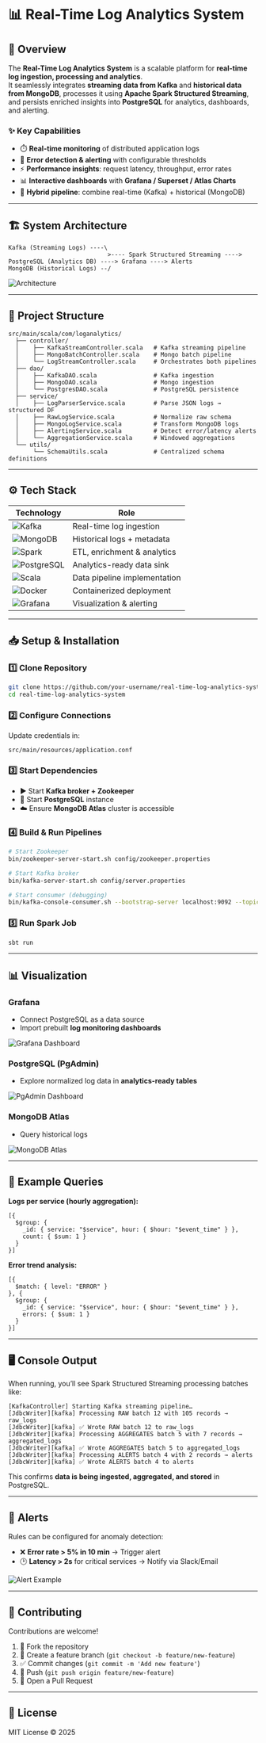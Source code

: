 # 📊 Real-Time Log Analytics System

## 🚀 Overview

The **Real-Time Log Analytics System** is a scalable platform for **real-time log ingestion, processing and analytics**.  
It seamlessly integrates **streaming data from Kafka** and **historical data from MongoDB**, processes it using **Apache Spark Structured Streaming**, and persists enriched insights into **PostgreSQL** for analytics, dashboards, and alerting.

### ✨ Key Capabilities
- ⏱️ **Real-time monitoring** of distributed application logs  
- 🚨 **Error detection & alerting** with configurable thresholds  
- ⚡ **Performance insights**: request latency, throughput, error rates  
- 📊 **Interactive dashboards** with **Grafana / Superset / Atlas Charts**  
- 🔄 **Hybrid pipeline**: combine real-time (Kafka) + historical (MongoDB)  

---

## 🏗️ System Architecture

```text
Kafka (Streaming Logs) ----\
                            >---- Spark Structured Streaming ----> PostgreSQL (Analytics DB) ----> Grafana ----> Alerts
MongoDB (Historical Logs) --/                      
````

![Architecture](Asserts/Images/dashboard1.png)

---

## 📂 Project Structure

```text
src/main/scala/com/loganalytics/
  ├── controller/
  │    ├── KafkaStreamController.scala   # Kafka streaming pipeline
  │    ├── MongoBatchController.scala    # Mongo batch pipeline
  │    └── LogStreamController.scala     # Orchestrates both pipelines
  ├── dao/
  │    ├── KafkaDAO.scala                # Kafka ingestion
  │    ├── MongoDAO.scala                # Mongo ingestion
  │    └── PostgresDAO.scala             # PostgreSQL persistence
  ├── service/
  │    ├── LogParserService.scala        # Parse JSON logs → structured DF
  │    ├── RawLogService.scala           # Normalize raw schema
  │    ├── MongoLogService.scala         # Transform MongoDB logs
  │    ├── AlertingService.scala         # Detect error/latency alerts
  │    └── AggregationService.scala      # Windowed aggregations
  └── utils/
       └── SchemaUtils.scala             # Centralized schema definitions
```

---

## ⚙️ Tech Stack

| Technology                                                                                      | Role                         |
| ----------------------------------------------------------------------------------------------- | ---------------------------- |
| ![Kafka](https://img.shields.io/badge/Apache%20Kafka-231F20?logo=apache-kafka\&logoColor=white) | Real-time log ingestion      |
| ![MongoDB](https://img.shields.io/badge/MongoDB-4EA94B?logo=mongodb\&logoColor=white)           | Historical logs + metadata   |
| ![Spark](https://img.shields.io/badge/Apache%20Spark-E25A1C?logo=apachespark\&logoColor=white)  | ETL, enrichment & analytics  |
| ![PostgreSQL](https://img.shields.io/badge/PostgreSQL-316192?logo=postgresql\&logoColor=white)  | Analytics-ready data sink    |
| ![Scala](https://img.shields.io/badge/Scala-DC322F?logo=scala\&logoColor=white)                 | Data pipeline implementation |
| ![Docker](https://img.shields.io/badge/Docker-2496ED?logo=docker\&logoColor=white)              | Containerized deployment     |
| ![Grafana](https://img.shields.io/badge/Grafana-F46800?logo=grafana\&logoColor=white)           | Visualization & alerting     |

---

## 📥 Setup & Installation

### 1️⃣ Clone Repository

```bash
git clone https://github.com/your-username/real-time-log-analytics-system.git
cd real-time-log-analytics-system
```

### 2️⃣ Configure Connections

Update credentials in:

```
src/main/resources/application.conf
```

### 3️⃣ Start Dependencies

* ▶️ Start **Kafka broker + Zookeeper**
* 🐘 Start **PostgreSQL** instance
* ☁️ Ensure **MongoDB Atlas** cluster is accessible

### 4️⃣ Build & Run Pipelines

```bash
# Start Zookeeper
bin/zookeeper-server-start.sh config/zookeeper.properties  

# Start Kafka broker
bin/kafka-server-start.sh config/server.properties  

# Start consumer (debugging)
bin/kafka-console-consumer.sh --bootstrap-server localhost:9092 --topic logs --from-beginning
```

### 5️⃣ Run Spark Job

```bash
sbt run
```

---

## 📊 Visualization

### Grafana

* Connect PostgreSQL as a data source
* Import prebuilt **log monitoring dashboards**

![Grafana Dashboard](Asserts/Images/db1.jpg)

### PostgreSQL (PgAdmin)

* Explore normalized log data in **analytics-ready tables**

![PgAdmin Dashboard](Asserts/Images/pgdb.png)

### MongoDB Atlas

* Query historical logs

![MongoDB Atlas](Asserts/Images/mdb.png)

---

## 🔎 Example Queries

**Logs per service (hourly aggregation):**

```mongodb
[{
  $group: {
    _id: { service: "$service", hour: { $hour: "$event_time" } },
    count: { $sum: 1 }
  }
}]
```

**Error trend analysis:**

```mongodb
[{
  $match: { level: "ERROR" }
}, {
  $group: {
    _id: { service: "$service", hour: { $hour: "$event_time" } },
    errors: { $sum: 1 }
  }
}]
```

---

## 🖥️ Console Output

When running, you’ll see Spark Structured Streaming processing batches like:

```
[KafkaController] Starting Kafka streaming pipeline…
[JdbcWriter][kafka] Processing RAW batch 12 with 105 records → raw_logs
[JdbcWriter][kafka] ✅ Wrote RAW batch 12 to raw_logs
[JdbcWriter][kafka] Processing AGGREGATES batch 5 with 7 records → aggregated_logs
[JdbcWriter][kafka] ✅ Wrote AGGREGATES batch 5 to aggregated_logs
[JdbcWriter][kafka] Processing ALERTS batch 4 with 2 records → alerts
[JdbcWriter][kafka] ✅ Wrote ALERTS batch 4 to alerts
```

This confirms **data is being ingested, aggregated, and stored** in PostgreSQL.

---

## 🚨 Alerts

Rules can be configured for anomaly detection:

* ❌ **Error rate > 5% in 10 min** → Trigger alert
* 🕑 **Latency > 2s** for critical services → Notify via Slack/Email

![Alert Example](Asserts/Images/alert.png)

---

## 🤝 Contributing

Contributions are welcome!

1. 🍴 Fork the repository
2. 🌱 Create a feature branch (`git checkout -b feature/new-feature`)
3. ✅ Commit changes (`git commit -m 'Add new feature'`)
4. 🚀 Push (`git push origin feature/new-feature`)
5. 🔁 Open a Pull Request

---

## 📜 License

MIT License © 2025
